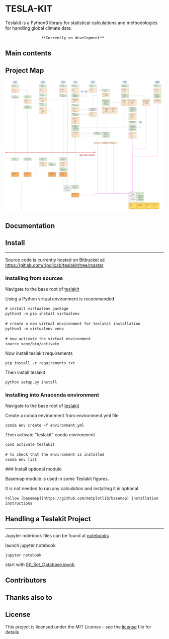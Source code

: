 # TESLA-KIT 

Teslakit is a Python3 library for statistical calculations and methodologies for handling global climate data.

				  	**Currently on development**

## Main contents


## Project Map

![picture](docs/img/map.svg)


## Documentation


## Install 
- - -

Source code is currently hosted on Bitbucket at: https://gitlab.com/ripollcab/teslakit/tree/master 

### Installing from sources

Navigate to the base root of [teslakit](./)

Using a Python virtual environment is recommended

```
# install virtualenv package 
python3 -m pip install virtualenv

# create a new virtual environment for teslakit installation
python3 -m virtualenv venv

# now activate the virtual environment
source venv/bin/activate
```

Now install teslakit requirements

```
pip install -r requirements.txt
```

Then install teslakit

```
python setup.py install
```

### Installing into Anaconda environment 

Navigate to the base root of [teslakit](./)

Create a conda environment from environment.yml file

```
conda env create -f environment.yml
```

Then activate "teslakit" conda environment

```
cond activate teslakit

# to check that the environment is installed
conda env list
```

### Install optional module

Basemap module is used in some Teslakit figures.

It is not needed to run any calculation and installing it is optional

```
Follow [basemap](https://github.com/matplotlib/basemap) installation instructions
```


## Handling a Teslakit Project 
- - -

Jupyter notebook files can be found at [notebooks](notebooks/)

launch jupyter notebook

```
jupyter notebook
```

start with [00_Set_Database.ipynb](notebooks/nb_KWAJALEIN/00_Set_Database.ipynb)


## Contributors


## Thanks also to


## License

This project is licensed under the MIT License - see the [license](LICENSE.txt) file for details




